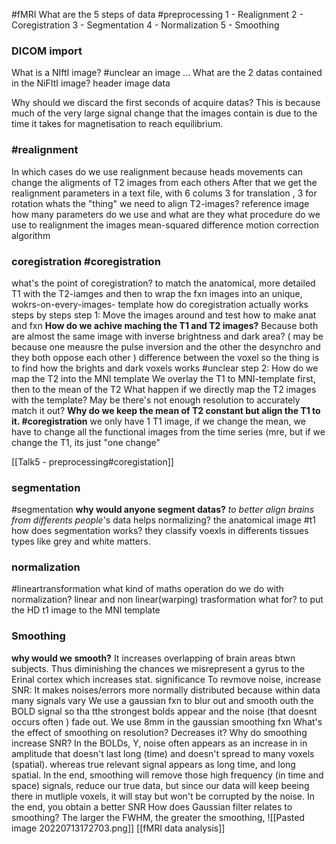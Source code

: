 #fMRI
What are the 5 steps of data #preprocessing
	1 - Realignment 2 - Coregistration 3 - Segmentation 4 - Normalization 5 - Smoothing

### DICOM import
What  is a NIftI image? #unclear 
	an image ...
What are the 2 datas contained in the NiFItI image?
	header
	image data

Why should we discard the first seconds of acquire datas?
	 This is because much of the very large signal change that the images contain is due to the time it takes for magnetisation to reach equilibrium. 
### #realignment
In which cases do we use realignment
	because heads movements can change the aligments of T2 images from each others
	After that we get the realignment parameters in a text file, with 6 colums 3 for translation , 3 for rotation
whats the "thing" we need to align T2-images?
	reference image
how many parameters do we use and what are they
what procedure do we use to realignment the images
	mean-squared difference
	motion correction algorithm


### coregistration  #coregistration
what's the point of coregistration?
		to match  the anatomical, more detailed T1 with the T2-iamges
		and then to wrap the fxn images into an unique, wokrs-on-every-images- template
how do coregistration actually works steps by steps
	step 1: Move the images around and test how to make anat and fxn 
**How do we achive maching the T1 and T2 images?**
	Because both are almost the same image with inverse brightness and dark area? ( may be because one meausre the pulse inversion and the other the desynchro and they both oppose each other ) difference between the voxel so the thing is to find how the brights and dark voxels works #unclear
step 2: How do we map the T2 into the MNI template 
	We overlay the T1 to MNI-template first, then to the mean of the T2
What happen if we directly map the T2 images with the template? 
	May be there's not enough resolution to accurately match it out?
**Why do we keep the mean of T2 constant but align the T1 to it.  #coregistration** 
	we only have 1 T1 image, if we change the mean, we have to change all the functional images from the time series (mre, but if we change the T1, its just "one change" 
	


[[Talk5 - preprocessing#coregistation]]



### segmentation
#segmentation
	**why would anyone segment datas?**
		*to better align brains from differents people*'s data
		helps normalizing? the anatomical image #t1 
	how does segmentation works?
		they classify voexls in differents tissues types like grey and white matters.
		

### normalization
 #lineartransformation
what kind of maths operation do we do with normalization?
	linear and non linear(warping) trasformation
what for?
	to put the HD t1 image to the MNI template

### Smoothing
**why would we smooth?** 
It increases overlapping of brain areas btwn subjects.
		Thus diminishing the chances we misrepresent a gyrus to the Erinal cortex which increases stat. significance
To revmove noise, increase SNR: It makes noises/errors more normally distributed because within data many signals vary
We use a gaussian fxn to blur out and smooth outh the BOLD signal so tha tthe strongest bolds appear and the noise (that doesnt occurs often ) fade out.
We use 8mm in the gaussian smoothing fxn
What's the effect of smoothing on resolution?
	Decreases it?
Why do smoothing increase SNR?
	In the BOLDs, Y, noise often appears as an increase in in amplitude that doesn't last long (time) and doesn't spread to many voxels (spatial). whereas true relevant signal appears as long time, and long spatial. In the end, smoothing will remove those high frequency (in time and space) signals, reduce our true data, but since our data will keep beeing there in mutliple voxels, it will stay but won't be corrupted by the noise. In the end, you obtain a better SNR
How does Gaussian filter relates to smoothing?
	The larger the FWHM, the greater the smoothing, 
	![[Pasted image 20220713172703.png]]
[[fMRI data analysis]]

